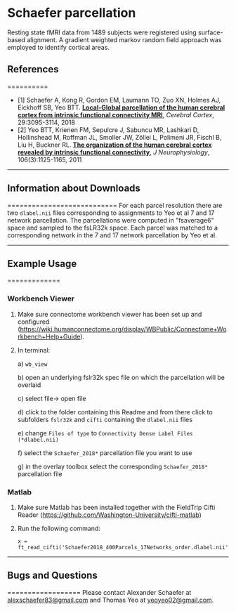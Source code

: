 # Schaefer parcellation
Resting state fMRI data from 1489 subjects were registered using surface-based alignment. A gradient weighted markov random field approach was employed to identify cortical areas.


## References
==========
- [1] Schaefer A, Kong R, Gordon EM, Laumann TO, Zuo XN, Holmes AJ, Eickhoff SB, Yeo BTT. [**Local-Global parcellation of the human cerebral cortex from intrinsic functional connectivity MRI**](http://people.csail.mit.edu/ythomas/publications/2018LocalGlobal-CerebCor.pdf), *Cerebral Cortex*, 29:3095-3114, 2018
- [2] Yeo BTT, Krienen FM, Sepulcre J, Sabuncu MR, Lashkari D, Hollinshead M, Roffman JL, Smoller JW, Zöllei L, Polimeni JR, Fischl B, Liu H, Buckner RL. [**The organization of the human cerebral cortex revealed by intrinsic functional connectivity**](http://people.csail.mit.edu/ythomas/publications/2011CorticalOrganization-JNeurophysiol.pdf), *J Neurophysiology*, 106(3):1125-1165, 2011

----

## Information about Downloads
===========================
For each parcel resolution there are two `dlabel.nii` files corresponding to assignments to Yeo et al 7 and 17 network parcellation. The parcellations were computed in "fsaverage6" space and sampled to the fsLR32k space.  Each parcel was matched to a corresponding network in the 7 and 17 network parcellation by Yeo et al. 

----

## Example Usage
=============
### Workbench Viewer
1) Make sure connectome workbench viewer has been set up and configured (https://wiki.humanconnectome.org/display/WBPublic/Connectome+Workbench+Help+Guide).

2) In terminal:

   a) `wb_view`  
   
   b) open an underlying fslr32k spec file on which the parcellation will be overlaid  
   
   c) select file-> open file  
   
   d) click to the folder containing this Readme and from there click to subfolders `fslr32k` and `cifti` containing the `dlabel.nii` files
   
   e) change `Files of type` to `Connectivity Dense Label Files (*dlabel.nii)`
   
   f) select the `Schaefer_2018*` parcellation file you want to use  
   
   g) in the overlay toolbox select the corresponding `Schaefer_2018*` parcellation file


### Matlab
1) Make sure Matlab has been installed together with the FieldTrip Cifti Reader (https://github.com/Washington-University/cifti-matlab)  

2) Run the following command:
   ```
   x = ft_read_cifti('Schaefer2018_400Parcels_17Networks_order.dlabel.nii','mapname','array');
   ```

----

## Bugs and Questions
==================
Please contact Alexander Schaefer at alexschaefer83@gmail.com and Thomas Yeo at yeoyeo02@gmail.com.

